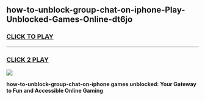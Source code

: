 
## how-to-unblock-group-chat-on-iphone-Play-Unblocked-Games-Online-dt6jo
<h3>
<a href="https://premium76.site?title=how-to-unblock-group-chat-on-iphone&ref=25A">CLICK TO PLAY</a></h3>
<hr>

<h3>
<a href="https://premium76.site?title=how-to-unblock-group-chat-on-iphone&ref=25A">CLICK 2 PLAY</a>
  
</h3>

<a href="https://premium76.site?title=how-to-unblock-group-chat-on-iphone&ref=25A"><img src="https://clearcache.store/games.png"></a>


**how-to-unblock-group-chat-on-iphone games unblocked: Your Gateway to Fun and Accessible Online Gaming**
